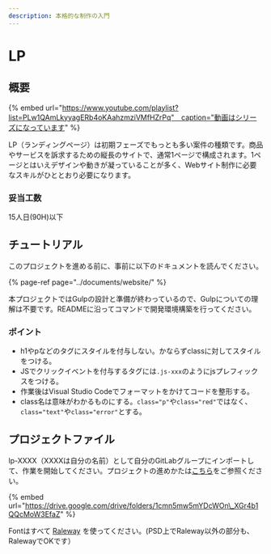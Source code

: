 ```yaml
---
description: 本格的な制作の入門
---
```


# LP

## 概要

{% embed url="https://www.youtube.com/playlist?list=PLw1QAmLkyyagERb4oKAahzmziVMfHZrPq"　caption="動画はシリーズになっています" %}

LP（ランディングページ）は初期フェーズでもっとも多い案件の種類です。商品やサービスを訴求するための縦長のサイトで、通常1ページで構成されます。1ページとはいえデザインや動きが凝っていることが多く、Webサイト制作に必要なスキルがひととおり必要になります。

### 妥当工数

15人日\(90H\)以下

## チュートリアル

このプロジェクトを進める前に、事前に以下のドキュメントを読んでください。

{% page-ref page="../documents/website/" %}

本プロジェクトではGulpの設計と準備が終わっているので、Gulpについての理解は不要です。READMEに沿ってコマンドで開発環境構築を行ってください。

### ポイント

* h1やpなどのタグにスタイルを付与しない。かならずclassに対してスタイルをつける。
* JSでクリックイベントを付与するタグには`.js-xxx`のようにjsプレフィックスをつける。
* 作業後はVisual Studio Codeでフォーマットをかけてコードを整形する。
* class名は意味がわかるものにする。`class="p"`や`class="red"`ではなく、`class="text"`や`class="error"`とする。

## プロジェクトファイル

lp-XXXX（XXXXは自分の名前）として自分のGitLabグループにインポートして、作業を開始してください。プロジェクトの進めかたは[こちら](flow.md)をご参照ください。

{% embed url="https://drive.google.com/drive/folders/1cmn5mw5mYDcWOn\_XGr4b1QQcMoW3EfaZ" %}

Fontはすべて [Raleway](https://fonts.google.com/specimen/Raleway) を使ってください。\(PSD上でRaleway以外の部分も、RalewayでOKです）
